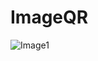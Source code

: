 # ImageQR


![Image1](https://cdn.britannica.com/35/238335-050-2CB2EB8A/Lionel-Messi-Argentina-Netherlands-World-Cup-Qatar-2022.jpg)
